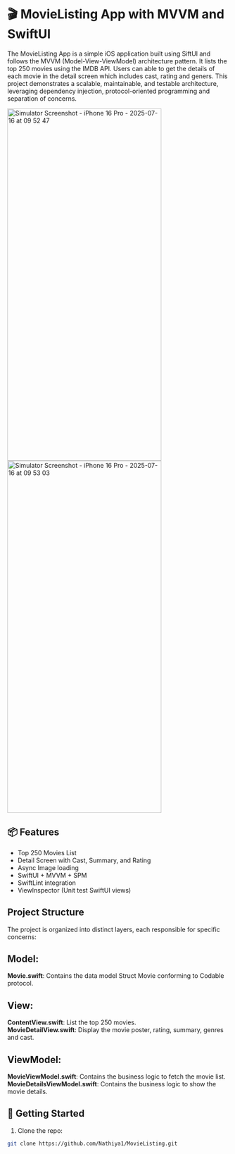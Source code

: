 # 🎬 MovieListing App with MVVM and SwiftUI

The MovieListing App is a simple iOS application built using SiftUI and follows the MVVM (Model-View-ViewModel) architecture pattern. It lists the top 250 movies using the IMDB API. Users can able to get the details of each movie in the detail screen which includes cast, rating and geners. This project demonstrates a scalable, maintainable, and testable architecture, leveraging dependency injection, protocol-oriented programming and separation of concerns.

<img width="350" height="800" alt="Simulator Screenshot - iPhone 16 Pro - 2025-07-16 at 09 52 47" src="https://github.com/user-attachments/assets/d5e91bde-cb81-4b0f-9872-5fe3c1cc7c27" />
<img width="350" height="800" alt="Simulator Screenshot - iPhone 16 Pro - 2025-07-16 at 09 53 03" src="https://github.com/user-attachments/assets/cbc715bf-8dac-45df-9789-07b549e39699" />

## 📦 Features
- Top 250 Movies List
- Detail Screen with Cast, Summary, and Rating
- Async Image loading
- SwiftUI + MVVM + SPM
- SwiftLint integration
- ViewInspector (Unit test SwiftUI views)
  

## Project Structure

The project is organized into distinct layers, each responsible for specific concerns:

## Model: 

 **Movie.swift**: Contains the data model Struct Movie conforming to Codable protocol.

## View:

 **ContentView.swift**: List the top 250 movies.<br>
 **MovieDetailView.swift**: Display the movie poster, rating, summary, genres and cast.
 
## ViewModel: 

 **MovieViewModel.swift**: Contains the business logic to fetch the movie list.<br>
 **MovieDetailsViewModel.swift**: Contains the business logic to show the movie details.
 
## 🚀 Getting Started

1. Clone the repo:
```bash
git clone https://github.com/Nathiya1/MovieListing.git
